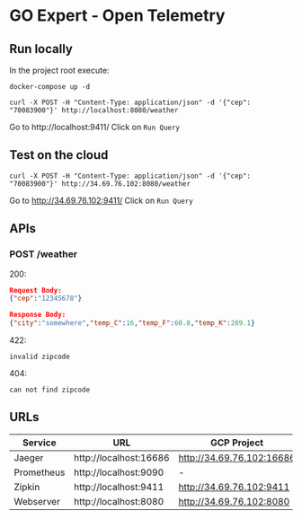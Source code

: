 # GO Expert - Open Telemetry

## Run locally

In the project root execute:
```shell
docker-compose up -d

curl -X POST -H "Content-Type: application/json" -d '{"cep": "70083900"}' http://localhost:8080/weather
```

Go to http://localhost:9411/
Click on `Run Query`

## Test on the cloud

```shell
curl -X POST -H "Content-Type: application/json" -d '{"cep": "70083900"}' http://34.69.76.102:8080/weather
```

Go to http://34.69.76.102:9411/
Click on `Run Query`

## APIs

### POST /weather

200:
```json
Request Body:
{"cep":"12345678"}

Response Body:
{"city":"somewhere","temp_C":16,"temp_F":60.8,"temp_K":289.1}
```

422:
```
invalid zipcode
```

404:
```
can not find zipcode
```

## URLs

| Service    | URL                    | GCP Project               |
| ---------- | ---------------------- | ------------------------- |
| Jaeger     | http://localhost:16686 | http://34.69.76.102:16686 |
| Prometheus | http://localhost:9090  | -                         |
| Zipkin     | http://localhost:9411  | http://34.69.76.102:9411  |
| Webserver  | http://localhost:8080  | http://34.69.76.102:8080  |

 